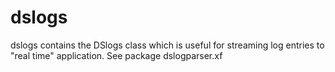 # dslogs

dslogs contains the DSlogs class which is useful for streaming log entries to "real time" application. See package dslogparser.xf
